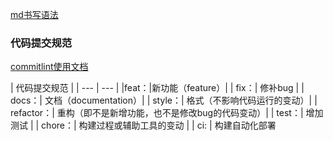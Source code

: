 
[md书写语法](https://www.cnblogs.com/irenehanb/p/10967834.html)


### 代码提交规范
[commitlint使用文档](https://github.com/conventional-changelog/commitlint#getting-started)

| 代码提交规范 |
| --- | --- |
|feat：|新功能（feature）|
| fix：| 修补bug |
| docs：| 文档（documentation）|
| style：| 格式（不影响代码运行的变动）|
| refactor：| 重构（即不是新增功能，也不是修改bug的代码变动）|
| test：| 增加测试 |
| chore：| 构建过程或辅助工具的变动 |
| ci: | 构建自动化部署

